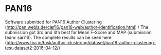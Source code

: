 # PAN16
Software submitted for PAN16 Author Clustering (http://pan.webis.de/clef16/pan16-web/author-identification.html) \\
The submission got 3rd and 4th best for Mean F-Score and MAP (submission team: sari16). The complete results can be seen here (http://www.tira.io/task/author-clustering/dataset/pan16-author-clustering-test-dataset2-2016-04-12/)
